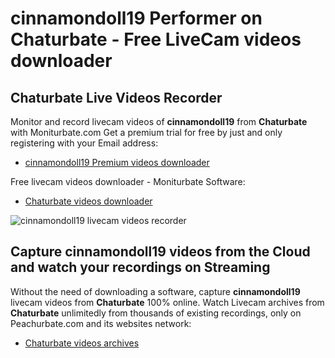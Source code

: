 # cinnamondoll19 Performer on Chaturbate - Free LiveCam videos downloader

## Chaturbate Live Videos Recorder

Monitor and record livecam videos of **cinnamondoll19** from **Chaturbate** with Moniturbate.com
Get a premium trial for free by just and only registering with your Email address:
* [cinnamondoll19 Premium videos downloader](https://moniturbate.com/request-demo-licence-key.html)

Free livecam videos downloader - Moniturbate Software:
* [Chaturbate videos downloader](https://moniturbate.com/moniturbate-download-software.html)

![cinnamondoll19 livecam videos recorder](https://peachurnet.com/templates/moniturbate-software.png)


## Capture cinnamondoll19 videos from the Cloud and watch your recordings on Streaming

Without the need of downloading a software, capture **cinnamondoll19** livecam videos from **Chaturbate** 100% online.
Watch Livecam archives from **Chaturbate** unlimitedly from thousands of existing recordings, only on Peachurbate.com and its websites network:
* [Chaturbate videos archives](https://peachurnet.com/)